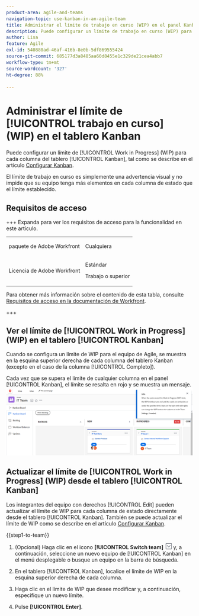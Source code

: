 ```yaml
---
product-area: agile-and-teams
navigation-topic: use-kanban-in-an-agile-team
title: Administrar el límite de trabajo en curso (WIP) en el panel Kanban
description: Puede configurar un límite de trabajo en curso (WIP) para cada columna del tablero Kanban. El límite de trabajo en curso es simplemente una advertencia visual y no impide que su equipo tenga más elementos en cada columna de estado que el límite establecido.
author: Lisa
feature: Agile
exl-id: 540880ad-46af-416b-8e0b-5df869555424
source-git-commit: 685177d3a8485aa60d8455e1c329de21cea4abb7
workflow-type: tm+mt
source-wordcount: '327'
ht-degree: 88%

---
```


# Administrar el límite de [!UICONTROL trabajo en curso] (WIP) en el tablero Kanban

Puede configurar un límite de [!UICONTROL Work in Progress] (WIP) para cada columna del tablero [!UICONTROL Kanban], tal como se describe en el artículo [Configurar Kanban](../../agile/get-started-with-agile-in-workfront/configure-kanban.md).

El límite de trabajo en curso es simplemente una advertencia visual y no impide que su equipo tenga más elementos en cada columna de estado que el límite establecido.

## Requisitos de acceso

+++ Expanda para ver los requisitos de acceso para la funcionalidad en este artículo.

<table style="table-layout:auto"> 
 <col> 
 </col> 
 <col> 
 </col> 
 <tbody> 
  <tr> 
   <td role="rowheader">paquete de Adobe Workfront</td> 
   <td> <p>Cualquiera</p> </td> 
  </tr> 
  <tr> 
   <td role="rowheader">Licencia de Adobe Workfront</td> 
   <td> <p>Estándar</p> 
   <p>Trabajo o superior</p> </td> 
  </tr>
 </tbody> 
</table>

Para obtener más información sobre el contenido de esta tabla, consulte [Requisitos de acceso en la documentación de Workfront](/help/quicksilver/administration-and-setup/add-users/access-levels-and-object-permissions/access-level-requirements-in-documentation.md).

+++

## Ver el límite de [!UICONTROL Work in Progress] (WIP) en el tablero [!UICONTROL Kanban]

Cuando se configura un límite de WIP para el equipo de Agile, se muestra en la esquina superior derecha de cada columna del tablero Kanban (excepto en el caso de la columna [!UICONTROL Completo]).

Cada vez que se supera el límite de cualquier columna en el panel [!UICONTROL Kanban], el límite se resalta en rojo y se muestra un mensaje.
![Límite de WIP](assets/kanban-wip.png)

## Actualizar el límite de [!UICONTROL Work in Progress] (WIP) desde el tablero [!UICONTROL Kanban]

Los integrantes del equipo con derechos [!UICONTROL Edit] pueden actualizar el límite de WIP para cada columna de estado directamente desde el tablero [!UICONTROL Kanban]. También se puede actualizar el límite de WIP como se describe en el artículo [Configurar Kanban](../../agile/get-started-with-agile-in-workfront/configure-kanban.md).

{{step1-to-team}}

1. (Opcional) Haga clic en el icono **[!UICONTROL Switch team]** ![icono Cambiar equipo](assets/switch-team-icon.png) y, a continuación, seleccione un nuevo equipo de [!UICONTROL Kanban] en el menú desplegable o busque un equipo en la barra de búsqueda.

1. En el tablero [!UICONTROL Kanban], localice el límite de WIP en la esquina superior derecha de cada columna.
1. Haga clic en el límite de WIP que desee modificar y, a continuación, especifique un nuevo límite.
1. Pulse **[!UICONTROL Enter]**.
